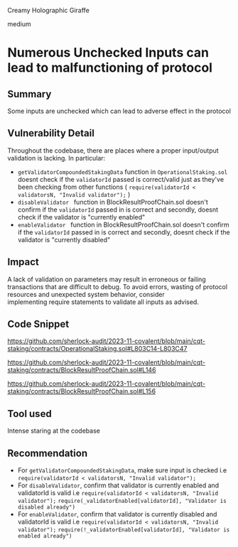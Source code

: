 Creamy Holographic Giraffe

medium

# Numerous Unchecked Inputs can lead to malfunctioning of protocol

## Summary
Some inputs are unchecked which can lead to adverse effect in the protocol

## Vulnerability Detail
Throughout the codebase, there are places where a proper input/output validation is lacking. In particular:
- `getValidatorCompoundedStakingData` function in `OperationalStaking.sol` doesnt check if the `validatorId` passed is correct/valid just as they've been checking from other functions ( `require(validatorId < validatorsN, "Invalid validator");` )
- `disableValidator ` function in BlockResultProofChain.sol doesn't confirm if the `validatorId` passed in is correct and secondly, doesnt check if the validator is "currently enabled"
- `enableValidator ` function in BlockResultProofChain.sol doesn't confirm if the `validatorId` passed in is correct and secondly, doesnt check if the validator is "currently disabled"

## Impact
A lack of validation on parameters may result in erroneous or failing transactions that are difficult to debug. 
To avoid errors, wasting of protocol resources and unexpected system behavior, consider implementing require statements to validate all inputs as advised.

## Code Snippet
https://github.com/sherlock-audit/2023-11-covalent/blob/main/cqt-staking/contracts/OperationalStaking.sol#L803C14-L803C47

https://github.com/sherlock-audit/2023-11-covalent/blob/main/cqt-staking/contracts/BlockResultProofChain.sol#L146

https://github.com/sherlock-audit/2023-11-covalent/blob/main/cqt-staking/contracts/BlockResultProofChain.sol#L156

## Tool used
Intense staring at the codebase

## Recommendation
- For `getValidatorCompoundedStakingData`, make sure input is checked i.e `require(validatorId < validatorsN, "Invalid validator");`
- For `disableValidator`, confirm that validator is currently enabled and validatorId is valid i.e `require(validatorId < validatorsN, "Invalid validator");` `require(_validatorEnabled[validatorId], "Validator is disabled already")`
- For `enableValidator`, confirm that validator is currently disabled and validatorId is valid i.e `require(validatorId < validatorsN, "Invalid validator");` `require(!_validatorEnabled[validatorId], "Validator is enabled already")`

